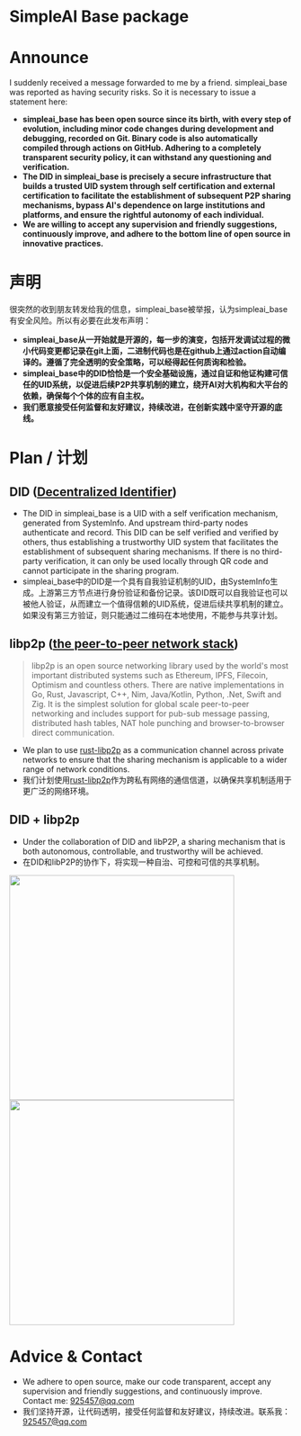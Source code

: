 # SimpleAI Base package
# Announce
I suddenly received a message forwarded to me by a friend. simpleai_base was reported as having security risks. So it is necessary to issue a statement here: 
- <b>simpleai_base has been open source since its birth, with every step of evolution, including minor code changes during development and debugging, recorded on Git. Binary code is also automatically compiled through actions on GitHub. Adhering to a completely transparent security policy, it can withstand any questioning and verification.
- The DID in simpleai_base is precisely a secure infrastructure that builds a trusted UID system through self certification and external certification to facilitate the establishment of subsequent P2P sharing mechanisms, bypass AI's dependence on large institutions and platforms, and ensure the rightful autonomy of each individual.
- We are willing to accept any supervision and friendly suggestions, continuously improve, and adhere to the bottom line of open source in innovative practices. </b>

# 声明
很突然的收到朋友转发给我的信息，simpleai_base被举报，认为simpleai_base有安全风险。所以有必要在此发布声明：
- <b>simpleai_base从一开始就是开源的，每一步的演变，包括开发调试过程的微小代码变更都记录在git上面，二进制代码也是在github上通过action自动编译的。遵循了完全透明的安全策略，可以经得起任何质询和检验。
- simpleai_base中的DID恰恰是一个安全基础设施，通过自证和他证构建可信任的UID系统，以促进后续P2P共享机制的建立，绕开AI对大机构和大平台的依赖，确保每个个体的应有自主权。
- 我们愿意接受任何监督和友好建议，持续改进，在创新实践中坚守开源的底线。</b>

# Plan / 计划
## DID ([Decentralized Identifier](https://en.wikipedia.org/wiki/Decentralized_identifiers))
- The DID in simpleai_base is a UID with a self verification mechanism, generated from SystemInfo. And upstream third-party nodes authenticate and record. This DID can be self verified and verified by others, thus establishing a trustworthy UID system that facilitates the establishment of subsequent sharing mechanisms. If there is no third-party verification, it can only be used locally through QR code and cannot participate in the sharing program.
- simpleai_base中的DID是一个具有自我验证机制的UID，由SystemInfo生成。上游第三方节点进行身份验证和备份记录。该DID既可以自我验证也可以被他人验证，从而建立一个值得信赖的UID系统，促进后续共享机制的建立。如果没有第三方验证，则只能通过二维码在本地使用，不能参与共享计划。
  
## libp2p ([the peer-to-peer network stack](https://libp2p.io/))
> libp2p is an open source networking library used by the world's most important distributed systems such as Ethereum, IPFS, Filecoin, Optimism and countless others. There are native implementations in Go, Rust, Javascript, C++, Nim, Java/Kotlin, Python, .Net, Swift and Zig. It is the simplest solution for global scale peer-to-peer networking and includes support for pub-sub message passing, distributed hash tables, NAT hole punching and browser-to-browser direct communication.
- We plan to use [rust-libp2p](https://github.com/libp2p/rust-libp2p) as a communication channel across private networks to ensure that the sharing mechanism is applicable to a wider range of network conditions.
- 我们计划使用[rust-libp2p](https://github.com/libp2p/rust-libp2p)作为跨私有网络的通信信道，以确保共享机制适用于更广泛的网络环境。

## DID + libp2p
- Under the collaboration of DID and libP2P, a sharing mechanism that is both autonomous, controllable, and trustworthy will be achieved.
- 在DID和libP2P的协作下，将实现一种自治、可控和可信的共享机制。
<img width="400" src="https://github.com/user-attachments/assets/0af243cc-fa3f-46a1-a496-220c6624da6c" />
<img width="400" src="https://github.com/user-attachments/assets/48a0a1e6-2076-4331-a8e9-99141a8228eb" />

# Advice & Contact
- We adhere to open source, make our code transparent, accept any supervision and friendly suggestions, and continuously improve. Contact me: 925457@qq.com
- 我们坚持开源，让代码透明，接受任何监督和友好建议，持续改进。联系我：925457@qq.com
